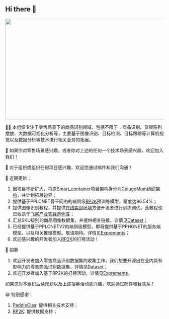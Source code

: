 ## Hi there 👋

<!--

**Here are some ideas to get you started:**

🙋‍♀️ A short introduction - what is your organization all about?
🌈 Contribution guidelines - how can the community get involved?
👩‍💻 Useful resources - where can the community find your docs? Is there anything else the community should know?
🍿 Fun facts - what does your team eat for breakfast?
🧙 Remember, you can do mighty things with the power of [Markdown](https://docs.github.com/github/writing-on-github/getting-started-with-writing-and-formatting-on-github/basic-writing-and-formatting-syntax)
-->
</div>  
<div align="center">
<img src="https://github.com/ColugoMum/Smart_container/blob/master/image/logo2.svg" width = "720" height = "320"/>
</div>  

🙋‍♀️ 本组织专注于零售场景下的商品识别领域，包括不限于：商品识别、货架陈列摆放、大数据可视化分析等，主要基于图像识别、目标检测、目标跟踪等计算机视觉以及数据分析等技术进行相关业务的拓展。

🌈 如果你对零售场景感兴趣，或者你对上述的任何一个技术场景感兴趣，欢迎加入我们！ 
 
🧙 对于组织或组织任何项目感兴趣，欢迎您通过邮件和我们沟通！  

🍿 近期更新：
 1. 因项目不断扩大，将原[Smart_container](https://github.com/thomas-yanxin/Smart_container)项目架构拆分为[ColugoMum组织架构](https://github.com/ColugoMum)，并计划拓展边界；
 2. 提供基于PPLCNET骨干网络的端侧级[RP2K](https://www.pinlandata.com/rp2k_dataset)预训练模型，精度达96.54%；
 3. 提供图像识别教程，并提供[在线实训环境](https://aistudio.baidu.com/aistudio/projectdetail/3460304)方便开发者进行训练调优。此教程也已收录于[飞桨产业实践范例库](https://aistudio.baidu.com/aistudio/topic/1000)；
 4. 汇总SKU级别的商品图像数据集，并提供相关链接。详情见[Dataset](https://github.com/ColugoMum/Dataset)；
 5. 已经提供基于PPLCNETV2的端侧级模型，即将提供基于PPHGNET的服务端模型，以及相关推理模型。敬请期待。详情见[Exprements](https://github.com/ColugoMum/Exprements)；
 6. 欢迎感兴趣的开发者加入[RP2K](https://www.pinlandata.com/rp2k_dataset)的打榜活动！
 
 :open_hands: 招募
 1. 欢迎开发者加入零售商品识别数据集的收集工作，我们想要开源出在业内具有影响力的零售商品识别数据集，详情见[Dataset](https://github.com/ColugoMum/Dataset)；
 2. 欢迎开发者加入基于RP2K的打榜活动，详情见[Exprements](https://github.com/ColugoMum/Exprements)。  
 
 如果您对本组织后续规划以及上述招募活动感兴趣，欢迎通过邮件和我联系！
 
 :grinning: 特别感谢：
 1. [PaddleClas](https://github.com/PaddlePaddle/PaddleClas): 提供相关技术支持；
 2. [RP2K](https://www.pinlandata.com/rp2k_dataset): 提供数据支持；
